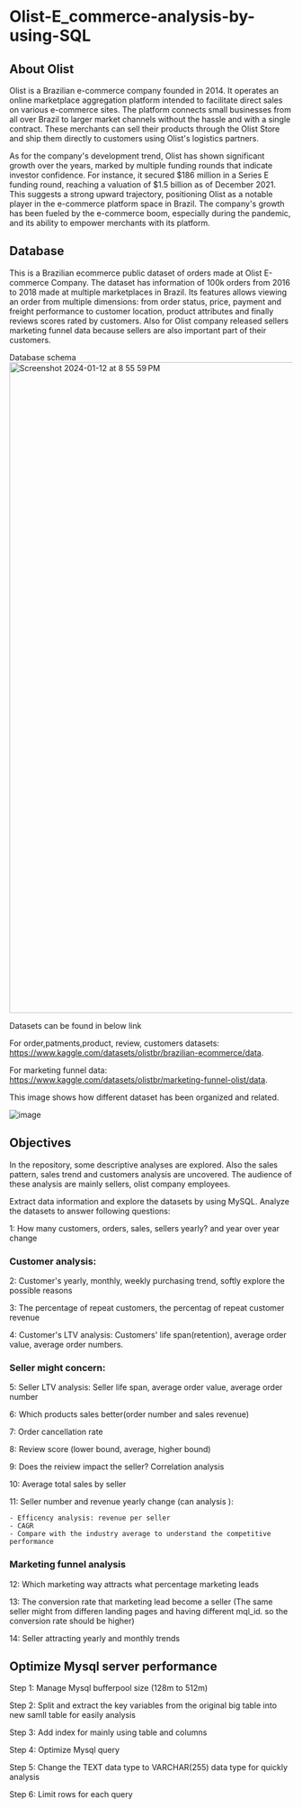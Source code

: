 # Olist-E_commerce-analysis-by-using-SQL
## About Olist
Olist is a Brazilian e-commerce company founded in 2014. It operates an online marketplace aggregation platform intended to facilitate direct sales on various e-commerce sites. The platform connects small businesses from all over Brazil to larger market channels without the hassle and with a single contract. These merchants can sell their products through the Olist Store and ship them directly to customers using Olist's logistics partners.

As for the company's development trend, Olist has shown significant growth over the years, marked by multiple funding rounds that indicate investor confidence. For instance, it secured $186 million in a Series E funding round, reaching a valuation of $1.5 billion as of December 2021. This suggests a strong upward trajectory, positioning Olist as a notable player in the e-commerce platform space in Brazil. The company's growth has been fueled by the e-commerce boom, especially during the pandemic, and its ability to empower merchants with its platform.

## Database
This is a Brazilian ecommerce public dataset of orders made at Olist E-commerce Company. The dataset has information of 100k orders from 2016 to 2018 made at multiple marketplaces in Brazil. Its features allows viewing an order from multiple dimensions: from order status, price, payment and freight performance to customer location, product attributes and finally reviews scores rated by customers. Also for Olist company released sellers marketing funnel data because sellers are also important part of their customers.

Database schema
<img width="1156" alt="Screenshot 2024-01-12 at 8 55 59 PM" src="https://github.com/ccp8790/Olist-E_commerce-analysis-by-using-SQL/assets/119828359/e02d17a8-3324-4ac8-8a19-398ebe945e53">


Datasets can be found in below link

For order,patments,product, review, customers datasets:
https://www.kaggle.com/datasets/olistbr/brazilian-ecommerce/data. 

For marketing funnel data:
https://www.kaggle.com/datasets/olistbr/marketing-funnel-olist/data.

This image shows how different dataset has been organized and related.

![image](https://github.com/ccp8790/Olist-E_commerce-analysis-by-using-SQL/assets/119828359/2dffb08f-ab7c-4034-8958-606b7a75b374)

## Objectives
In the repository, some descriptive analyses are explored. Also the sales pattern, sales trend and customers analysis are uncovered. The audience of these analysis are mainly sellers, olist company employees.

Extract data information and explore the datasets by using MySQL.
Analyze the datasets to answer following questions:

1: How many customers, orders, sales, sellers yearly? and year over year change

### Customer analysis:

2: Customer's yearly, monthly, weekly purchasing trend, softly explore the possible reasons

3: The percentage of repeat customers, the percentag of repeat customer revenue

4: Customer's LTV analysis: Customers' life span(retention), average order value, average order numbers. 

### Seller might concern:

5: Seller LTV analysis: Seller life span, average order value, average order number 

6: Which products sales better(order number and sales revenue)

7: Order cancellation rate

8: Review score (lower bound, average, higher bound)

9: Does the reiview impact the seller? Correlation analysis

10: Average total sales by seller

11: Seller number and revenue yearly change (can analysis ):

    - Efficency analysis: revenue per seller
    - CAGR
    - Compare with the industry average to understand the competitive performance

### Marketing funnel analysis
	
12: Which marketing way attracts what percentage marketing leads

13: The conversion rate that marketing lead become a seller
(The same seller might from differen landing pages and having different mql_id. so the conversion rate should be higher)

14: Seller attracting yearly and monthly trends


## Optimize Mysql server performance

Step 1: Manage Mysql bufferpool size (128m to 512m)

Step 2: Split and extract the key variables from the original big table into new samll table for easily analysis

Step 3: Add index for mainly using table and columns

Step 4: Optimize Mysql query

Step 5: Change the TEXT data type to VARCHAR(255) data type for quickly analysis

Step 6: Limit rows for each query


